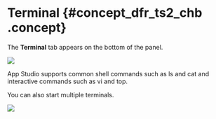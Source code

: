 # Terminal {#concept_dfr_ts2_chb .concept}

The **Terminal** tab appears on the bottom of the panel.

![](http://static-aliyun-doc.oss-cn-hangzhou.aliyuncs.com/assets/img/138302/156610786040837_en-US.png)

App Studio supports common shell commands such as ls and cat and interactive commands such as vi and top.

You can also start multiple terminals.

![](http://static-aliyun-doc.oss-cn-hangzhou.aliyuncs.com/assets/img/138302/156610786040838_en-US.png)

